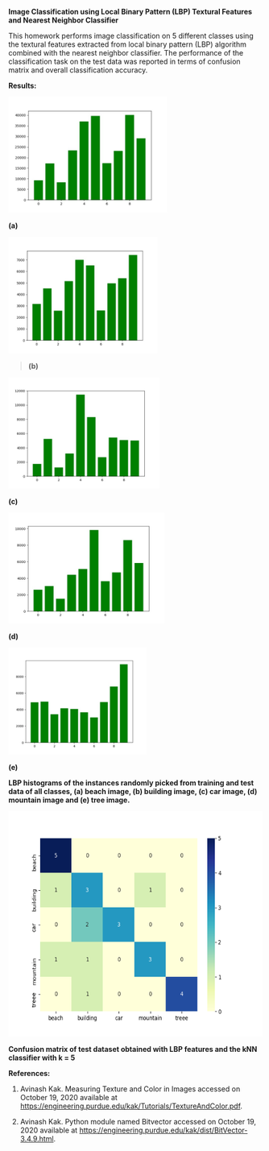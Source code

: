 **Image Classification using Local Binary Pattern (LBP) Textural
Features and Nearest Neighbor Classifier**

This homework performs image classification on 5 different classes using
the textural features extracted from local binary pattern (LBP)
algorithm combined with the nearest neighbor classifier. The performance
of the classification task on the test data was reported in terms of
confusion matrix and overall classification accuracy.

**Results:**

<img src="media\image1.jpeg" style="width:3.28524in;height:2.4in" />

**(a)**

<img src="media\image2.jpeg" style="width:3.08in;height:2.4in" />

> **(b)**

<img src="media\image3.jpeg" style="width:3.12267in;height:2.3in" />

**(c)**

<img src="media\image4.jpeg" style="width:3.22641in;height:2.3in" />

**(d)**

<img src="media\image5.jpeg" style="width:2.85324in;height:2.20139in" />

**(e)**

**LBP histograms of the instances randomly picked from training and test
data of all classes, (a) beach image, (b) building image, (c) car image,
(d) mountain image and (e) tree image.**

<img src="media\image6.png" style="width:5.83333in;height:4.66111in" />

**Confusion matrix of test dataset obtained with LBP features and the
kNN classifier with k = 5**

**References:**

1.  Avinash Kak. Measuring Texture and Color in Images accessed on
    October 19, 2020 available at
    <https://engineering.purdue.edu/kak/Tutorials/TextureAndColor.pdf>.

2.  Avinash Kak. Python module named Bitvector accessed on October 19,
    2020 available at
    <https://engineering.purdue.edu/kak/dist/BitVector-3.4.9.html>.
